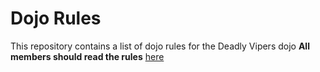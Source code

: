 Dojo Rules
==========

This repository contains a list of dojo rules for the Deadly Vipers dojo
**All members should read the rules**
[here](https://github.com/deadlyvipers)
	
